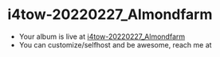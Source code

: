 # i4tow-20220227_Almondfarm
- Your album is live at [i4tow-20220227_Almondfarm](https://rathnasorg.github.io/i4tow/a/i4tow-20220227_Almondfarm/0/d750rw.github.io)
- You can customize/selfhost and be awesome, reach me at 
